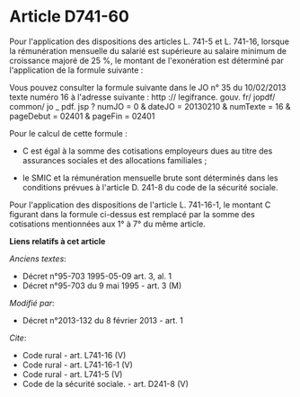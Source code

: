 # Article D741-60

Pour l'application des dispositions des articles L. 741-5 et L. 741-16, lorsque la rémunération mensuelle du salarié est
supérieure au salaire minimum de croissance majoré de 25 %, le montant de l'exonération est déterminé par l'application de la
formule suivante : 

Vous pouvez consulter la formule suivante dans le JO n° 35 du 10/02/2013 texte numéro 16 à l'adresse suivante : http ://
legifrance. gouv. fr/ jopdf/ common/ jo _ pdf. jsp ? numJO = 0 & dateJO = 20130210 & numTexte = 16 & pageDebut = 02401 &
pageFin = 02401 

Pour le calcul de cette formule :

- C est égal à la somme des cotisations employeurs dues au titre des assurances sociales et des allocations familiales ;

- le SMIC et la rémunération mensuelle brute sont déterminés dans les conditions prévues à l'article D. 241-8 du code de la
sécurité sociale. 

Pour l'application des dispositions de l'article L. 741-16-1, le montant C figurant dans la formule ci-dessus est remplacé
par la somme des cotisations mentionnées aux 1° à 7° du même article.

**Liens relatifs à cet article**

_Anciens textes_:

  - Décret n°95-703 1995-05-09 art. 3, al. 1
  - Décret n°95-703 du 9 mai 1995 - art. 3 (M)

_Modifié par_:

  - Décret n°2013-132 du 8 février 2013 - art. 1

_Cite_:

  - Code rural - art. L741-16 (V)
  - Code rural - art. L741-16-1 (V)
  - Code rural - art. L741-5 (V)
  - Code de la sécurité sociale. - art. D241-8 (V)
